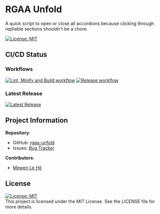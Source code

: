 # RGAA Unfold

A quick script to open or close all accordions because clicking through repliable sections shouldn't be a chore.

[![License: MIT](https://img.shields.io/badge/License-MIT-yellow.svg)](./LICENSE)

## CI/CD Status

### Workflows
[![Lint, Minify and Build workflow](https://github.com/MewenLeHo/rgaa-unfold/actions/workflows/lint-minify-build.yml/badge.svg)](https://github.com/MewenLeHo/rgaa-unfold/actions/workflows/lint-minify.yml)
[![Release workflow](https://github.com/MewenLeHo/rgaa-unfold/actions/workflows/release.yml/badge.svg)](https://github.com/MewenLeHo/rgaa-unfold/actions/workflows/release.yml)

### Latest Release
[![Latest Release](https://img.shields.io/github/v/release/MewenLeHo/rgaa-unfold?label=latest&style=flat)](https://github.com/MewenLeHo/rgaa-unfold/releases/latest)

## Project Information

**Repository**:
- GitHub: [rgaa-unfold](https://github.com/MewenLeHo/rgaa-unfold)
- Issues: [Bug Tracker](https://github.com/MewenLeHo/rgaa-unfold/issues)

**Contributors**:
- [Mewen Le Hô](https://github.com/MewenLeHo)

## License

[![License: MIT](https://img.shields.io/badge/License-MIT-yellow.svg)](./LICENSE)  
This project is licensed under the MIT License. See the LICENSE file for more details.
